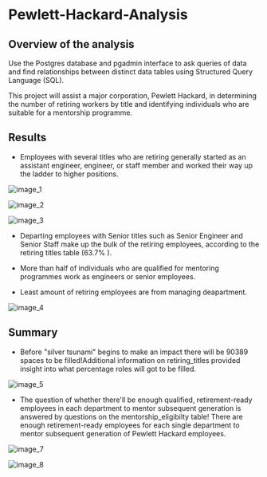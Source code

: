 # Pewlett-Hackard-Analysis

## Overview of the analysis
Use the Postgres database and pgadmin interface to ask queries of data and find relationships between distinct data tables using Structured Query Language (SQL).

This project will assist a major corporation, Pewlett Hackard, in determining the number of retiring workers by title and identifying individuals who are suitable for a mentorship programme.

## Results
- Employees with several titles who are retiring generally started as an assistant engineer, engineer, or staff member and worked their way up the ladder to higher positions.

![image_1](https://user-images.githubusercontent.com/83256206/137162891-4ddd6332-e550-4cae-8843-9f35af4df6a1.png)


![image_2](https://user-images.githubusercontent.com/83256206/137162948-1b882aee-acce-44ff-af22-925a0ffe165f.png)


![image_3](https://user-images.githubusercontent.com/83256206/137162988-13abed29-5057-49a9-9afb-2e3c52819b75.png)


- Departing employees with Senior titles such as Senior Engineer and Senior Staff make up the bulk of the retiring employees, according to the retiring titles table (63.7% ).

- More than half of individuals who are qualified for mentoring programmes work as engineers or senior employees. 

- Least amount of retiring employees are from managing deapartment.


![image_4](https://user-images.githubusercontent.com/83256206/137177166-28030e64-70ac-4d26-968d-537f5ea37990.png)



## Summary
- Before "silver tsunami" begins to make an impact there will be 90389 spaces to be filled!Additional information on retiring_titles provided insight into what percentage roles will got to be filled.

![image_5](https://user-images.githubusercontent.com/83256206/137163059-4fc3bad5-f81b-4de5-91ab-a4a8b4775a57.png)


- The question of whether there'll be enough qualified, retirement-ready employees in each department to mentor subsequent generation is answered by questions on the mentorship_eligibilty table! There are enough retirement-ready employees for each single department to mentor subsequent generation of Pewlett Hackard employees.



![image_7](https://user-images.githubusercontent.com/83256206/137163367-289086d7-4d1c-4fe8-9b48-136296f10232.png)


![image_8](https://user-images.githubusercontent.com/83256206/137163397-8e174c4f-ba19-4e8c-8363-e7a6d4f39092.png)
